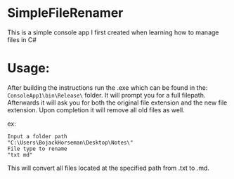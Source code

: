# SimpleFileRenamer
This is a simple console app I first created when learning how to manage files in C#

# Usage:
After building the instructions run the .exe which can be found in the: `ConsoleApp1\bin\Release\` folder. It will prompt you for a full filepath. Afterwards it will ask you for both the original file extension and the new file extension.
Upon completion it will remove all old files as well.

ex:
```
Input a folder path
"C:\Users\BojackHorseman\Desktop\Notes\"
File type to rename
"txt md"
```

This will convert all files located at the specified path from .txt to .md.
